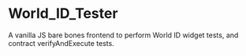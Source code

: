 # World_ID_Tester
A vanilla JS bare bones frontend to perform World ID widget tests, and contract verifyAndExecute tests.


